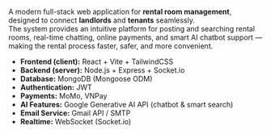 A modern full-stack web application for **rental room management**, designed to connect **landlords** and **tenants** seamlessly.  
The system provides an intuitive platform for posting and searching rental rooms, real-time chatting, online payments, and smart AI chatbot support — making the rental process faster, safer, and more convenient.

- **Frontend (client):** React + Vite + TailwindCSS
- **Backend (server):** Node.js + Express + Socket.io
- **Database:** MongoDB (Mongoose ODM)
- **Authentication:** JWT
- **Payments:** MoMo, VNPay
- **AI Features:** Google Generative AI API (chatbot & smart search)
- **Email Service:** Gmail API / SMTP
- **Realtime:** WebSocket (Socket.io)
